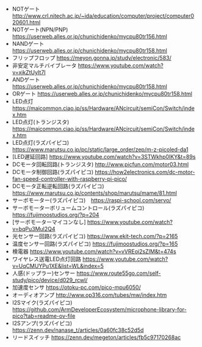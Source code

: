 - NOTゲート http://www.crl.nitech.ac.jp/~ida/education/computer/project/computer020601.html
- NOTゲート(NPN/PNP) https://userweb.alles.or.jp/chunichidenko/mycpu80tr156.html
- NANDゲート https://userweb.alles.or.jp/chunichidenko/mycpu80tr158.html
- フリップフロップ https://meyon.gonna.jp/study/electronic/583/
- 非安定マルチバイブレータ https://www.youtube.com/watch?v=xjkZtUyIt7I
- ANDゲート https://userweb.alles.or.jp/chunichidenko/mycpu80tr158.html
- ORゲート https://userweb.alles.or.jp/chunichidenko/mycpu80tr158.html
- LED点灯 https://maicommon.ciao.jp/ss/Hardware/ANcircuit/semiCon/Switch/index.htm
- LED点灯(トランジスタ) https://maicommon.ciao.jp/ss/Hardware/ANcircuit/semiCon/Switch/index.htm
- LED点灯(ラズパイピコ) https://www.marutsu.co.jp/pc/static/large_order/zep/m-z-picoled-da1
- [LED遅延回路] https://www.youtube.com/watch?v=3STWkhp0IKY&t=89s
- DCモータ回転回路(トランジスタ) http://www.picfun.com/motor03.html
- DCモータ制御回路(ラズパイピコ) https://how2electronics.com/dc-motor-fan-speed-controller-with-raspberry-pi-pico/
- DCモータ正転逆転回路(ラズパイピコ) https://www.marutsu.co.jp/contents/shop/marutsu/mame/81.html
- サーボモーター(ラズパイピコ)　https://raspi-school.com/servo/
- サーボモーターボリュームコントロール(ラズパイピコ)　https://fujimoostudios.org/?p=204
- [サーボモーターマイコンなし] https://www.youtube.com/watch?v=bqPu3Mul2Q4
- 光センサー回路(ラズパイピコ) https://www.ekit-tech.com/?p=2165
- 温度センサー回路(ラズパイピコ) https://fujimoostudios.org/?p=165
- 検電器 https://www.youtube.com/watch?v=vVREoi2sZIM&t=474s
- ワイヤレス送電LED点灯回路 https://www.youtube.com/watch?v=UqCMUYPu1XE&list=WL&index=5
- 人感(ドップラー)センサー https://www.route55go.com/self-study/pico/device/d029_rcwl/
- 加速度センサ https://otoku-pc.com/pico-mpu6050/
- オーディオアンプ http://www.op316.com/tubes/mw/index.htm
- I2Sマイク(ラズパイピコ) https://github.com/ArmDeveloperEcosystem/microphone-library-for-pico?tab=readme-ov-file
- I2Sアンプ(ラズパイピコ) https://zenn.dev/nanase_t/articles/0a60fc38c52d5d
- リードスイッチ https://zenn.dev/megeton/articles/fb5c97170268ac
